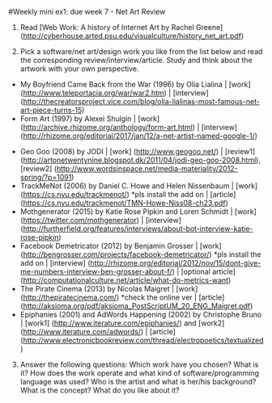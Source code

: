 #Weekly mini ex1: due week 7 - Net Art Review
	
1. Read [Web Work: A history of Internet Art by Rachel Greene] (http://cyberhouse.arted.psu.edu/visualculture/history_net_art.pdf)  
	
2. Pick a software/net art/design work you like from the list below and read the corresponding review/interview/article. Study and think about the artwork with your own perspective.
  * My Boyfriend Came Back from the War (1996) by Olia Lialina | [work] (http://www.teleportacia.org/war/war2.htm) | [interview] (http://thecreatorsproject.vice.com/blog/olia-lialinas-most-famous-net-art-piece-turns-15)  
  * Form Art (1997) by Alexei Shulgin | [work] (http://archive.rhizome.org/anthology/form-art.html) | [interview] (http://rhizome.org/editorial/2017/jan/12/a-net-artist-named-google-1/)   
  + Geo Goo (2008) by JODI | [work] (http://www.geogoo.net/) | [review1] (http://artonetwentynine.blogspot.dk/2011/04/jodi-geo-goo-2008.html), [review2] (http://www.wordsinspace.net/media-materiality/2012-spring/?p=1091)
  + TrackMeNot (2006) by Daniel C. Howe and Helen Nissenbaum | [work] (https://cs.nyu.edu/trackmenot/) *pls install the add on | [article] (https://cs.nyu.edu/trackmenot/TMN-Howe-Niss08-ch23.pdf)
  + Mothgenerator (2015) by Katie Rose Pipkin and Loren Schmidt | [work] (https://twitter.com/mothgenerator) | [interview] (http://furtherfield.org/features/interviews/about-bot-interview-katie-rose-pipkin) 
  + Facebook Demetricator (2012) by Benjamin Grosser | [work]  (http://bengrosser.com/projects/facebook-demetricator/)  *pls install the add on | [interview] (http://rhizome.org/editorial/2012/nov/15/dont-give-me-numbers-interview-ben-grosser-about-f/) | [optional article] (http://computationalculture.net/article/what-do-metrics-want) 
  + The Pirate Cinema (2013) by Nicolas Maigret | [work] (http://thepiratecinema.com/) *check the online ver | [article] (http://aksioma.org/pdf/aksioma_PostScriptUM_20_ENG_Maigret.pdf) 
  + Epiphanies (2001) and AdWords Happening (2002) by Christophe Bruno | [work1] (http://www.iterature.com/epiphanies/) and [work2] (http://www.iterature.com/adwords/) |  [article] (http://www.electronicbookreview.com/thread/electropoetics/textualized)

3. Answer the following questions: Which work have you chosen? What is it? How does the work operate and what kind of software/programming language was used? Who is the artist and what is her/his background? What is the concept? What do you like about it? 
